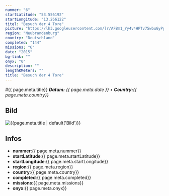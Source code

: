 ```yaml
---
nummer: "6"
startLatitude: "53.556192"
startLongitude: "13.266122"
titel: "Besuch der 4 Tore"
picture: "https://lh3.googleusercontent.com/lr/AFBm1_Yy4v4HPTv75wbuGyPgQYQd8TnEd7LtVNrDz4XiDrAZiE8fr7OSedC1XRSaPymYBbp6k1xlXEm412PtoRRNlgHgInALOIC5G2naYLEgCGj10iVP3Ai3mW9kVLSGs8WeEZzMFnt1yAd3RwKoOPaqungkDRzwLhTu9-0JDfjJZx8dAZYLIpiYjNveQtMqhS6ayg9BKr1aZwzuaOqGoq80PNlc6H0K_AGS0vmlqXEG0pbRV-VuNehJyGZ19L3nhwjqqUhz29jKiELAp5Ju7yCOaJQiZkJ3aJcqlO0d9hPytnFRGTISltQlruoJqPWkUnyS7jHEu3H4bo7xDx5dt7r8WPU_a-vMgj0r8mo2O_q2ABmzcff9UOfi-bA3rGNGDpBjHqRJi36JQCL70anj_0e7Jz197aI2RQZc-G4t7T3nXBeh-jOzpNqTQK3WzJ-Fp_wPeMw_eTW2MCCLa1tCdLCivuWLvFsd9Z4dTHShgI6jeaVXAOw6--bKddLdXYKZh17wYsED5ZAUX6wiPOeyA8UeElOYG1_HRshbMJdnVfbOXkZc651tEVA9XZQncGKma8YFxSzOCdFR4kZ20A5kMI54BEhcbafU0iAVRijbH8o2BdeliENCTKI-m8vHJ9qAlPfZTdN1EuaKsGneS8w-tIqLOf4uUPt2atCbgZdtElDF1qZ1FrRS0b_-x3DxHHqCcyPzyNaSZaHQOg"
region: "Neubrandenburg"
country: "Deutschland"
completed: "144"
missions: "6"
date: "2015"
bg-link: ""
onyx: "0"
description: ""
lengthKMeters: ""
title: "Besuch der 4 Tore"
---
```


#{{ page.meta.title}}
_**Datum:** {{ page.meta.date }} • **Country:**{{ page.meta.country}}_

## Bild
![{{page.meta.title | default('Bild')}}]({{page.meta.picture}})

## Infos
- **nummer**:{{ page.meta.nummer}}
- **startLatitude**:{{ page.meta.startLatitude}}
- **startLongitude**:{{ page.meta.startLongitude}}
- **region**:{{ page.meta.region}}
- **country**:{{ page.meta.country}}
- **completed**:{{ page.meta.completed}}
- **missions**:{{ page.meta.missions}}
- **onyx**:{{ page.meta.onyx}}

